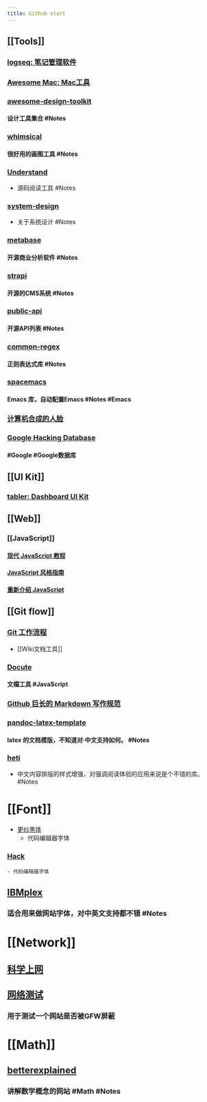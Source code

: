 ```yaml
---
title: Github start
---
```


## [[Tools]]
### [logseq: 笔记管理软件](https://github.com/logseq/logseq.git)
### [Awesome Mac: Mac工具](https://github.com/SuJunming/mac-awesomeTools)
### [awesome-design-toolkit](https://github.com/gztchan/awesome-design#toolkit)
#### 设计工具集合 #Notes
### [whimsical](https://whimsical.com/examples-D9W9sUcDdboucuZqt87jVK)
#### 很好用的画图工具 #Notes
### [Understand](https://www.scitools.com/category/release/)
- 源码阅读工具 #Notes
### [system-design](https://github.com/donnemartin/system-design-primer/blob/master/README-zh-Hans.md#%E7%B3%BB%E7%BB%9F%E8%AE%BE%E8%AE%A1%E4%B8%BB%E9%A2%98%E7%9A%84%E7%B4%A2%E5%BC%95)
- 关于系统设计 #Notes
### [metabase](https://github.com/metabase/metabase)
#### 开源商业分析软件 #Notes
### [strapi](https://github.com/strapi/strapi)
#### 开源的CMS系统 #Notes
### [public-api](https://github.com/public-apis/public-apis)
#### 开源API列表 #Notes
### [common-regex](https://github.com/cdoco/common-regex)
#### 正则表达式库 #Notes
### [spacemacs](https://github.com/syl20bnr/spacemacs)
#### Emacs 库，自动配置Emacs  #Notes  #Emacs
### [计算机合成的人脸](https://thispersondoesnotexist.com/)
### [Google Hacking Database](https://www.exploit-db.com/google-hacking-database)
#### #Google #Google数据库
## [[UI Kit]]
### [tabler: Dashboard UI Kit](https://github.com/tabler/tabler)
## [[Web]]
### [[JavaScript]]
#### [现代 JavaScript 教程](https://zh.javascript.info/)
#### [JavaScript 风格指南](https://github.com/alivebao/clean-code-js)
#### [重新介绍 JavaScript](https://developer.mozilla.org/zh-CN/docs/Web/JavaScript/A_re-introduction_to_JavaScript)
## [[Git flow]]
### [Git 工作流程](https://www.ruanyifeng.com/blog/2015/12/git-workflow.html)
- [[Wiki文档工具]]
### [Docute](https://docute.org/zh/)
#### 文檔工具 #JavaScript
### [Github 巨长的 Markdown 写作规范](https://github.github.com/gfm/#introduction)
### [pandoc-latex-template](https://github.com/Wandmalfarbe/pandoc-latex-template)
#### latex 的文档模版，不知道对·中文支持如何。 #Notes
### [heti](https://github.com/sivan/heti)
- 中文内容排版的样式增强，对强调阅读体验的应用来说是个不错的库。 #Notes
# [[Font]]
- [更纱黑体](https://github.com/be5invis/Sarasa-Gothic)
	- 代码编辑器字体
### [Hack](https://github.com/source-foundry/Hack)
	- 代码编辑器字体
## [IBMplex](https://github.com/IBM/plex)
### 适合用来做网站字体，对中英文支持都不错 #Notes
# [[Network]]
## [科学上网](https://github.com/haoel/haoel.github.io)
## [网络测试](https://www.comparitech.com/privacy-security-tools/blockedinchina/)
### 用于测试一个网站是否被GFW屏蔽
# [[Math]]
## [betterexplained](https://betterexplained.com/)
### 讲解数学概念的网站 #Math #Notes